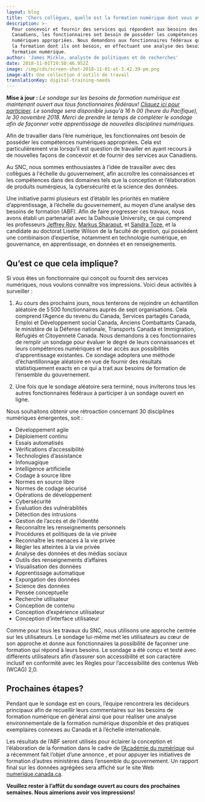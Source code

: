 ```yaml
---
layout: blog
title: 'Chers collègues, quelle est la formation numérique dont vous avez besoin?'
description: >-
  Pour concevoir et fournir des services qui répondent aux besoins des
  Canadiens, les fonctionnaires ont besoin de posséder les compétences
  numériques appropriées. Nous demandons aux fonctionnaires fédéraux quelle est
  la formation dont ils ont besoin, en effectuant une analyse des besoins de
  formation numérique.
author: 'James Mickle, analyste de politiques et de recherches'
date: 2018-11-01T19:50:46.952Z
image: /img/cds/screen-shot-2018-11-01-at-3.42.39-pm.png
image-alt: Une collection d'outils de travail
translationKey: digital-training-needs
---
```

**Mise à jour :** *Le sondage sur les besoins de formation numérique est maintenant ouvert aux tous fonctionnaires fédéraux! [Cliquez ici pour participer](https://form.simplesurvey.com/f/l/DTNS_Open ). Le sondage sera disponible jusqu'à 16 h 00 (heure du Pacifique), le 30 novembre 2018. Merci de prendre le temps de compléter le sondage afin de façonner votre apprentissage de nouvelles disciplines numériques.*

Afin de travailler dans l’ère numérique, les fonctionnaires ont besoin de posséder les compétences numériques appropriées. Cela est particulièrement vrai lorsqu’il est question de travailler en ayant recours à de nouvelles façons de concevoir et de fournir des services aux Canadiens.

Au SNC, nous sommes enthousiastes à l’idée de travailler avec des collègues à l'échelle du gouvernement, afin accroître les connaissances et les compétences dans des domaines tels que la conception et l’élaboration de produits numérqieus, la cybersécurité et la science des données. 

Une initiative parmi plusieurs est d’établir les priorités en matière d’apprentissage, à l’échelle du gouvernement, au moyen d’une analyse des besoins de formation (ABF). Afin de faire progresser ces travaux, nous avons établi un partenariat avec la Dalhousie University, ce qui comprend les professeurs [Jeffrey Roy](https://www.dal.ca/faculty/management/school-of-public-administration/faculty-staff/our-faculty/jeffrey-roy.html), [Markus Sharaput](https://www.dal.ca/faculty/management/school-of-public-administration/faculty-staff/our-faculty/markus-sharaput.html), et [Sandra Toze](https://www.dal.ca/faculty/management/school-of-information-management/faculty-staff/faculty/sandra-toze.html), et la candidate au doctorat Lisette Wilson de la faculté de gestion, qui possèdent une combinaison d’expertise, notamment en technologie numérique, en gouvernance, en apprentissage, en données et en renseignements. 

## Qu’est ce que cela implique?

Si vous êtes un fonctionnaire qui conçoit ou fournit des services numériques, nous voulons connaître vos impressions. Voici deux activités à surveiller :

1. Au cours des prochains jours, nous tenterons de rejoindre un échantillon aléatoire de 5 500 fonctionnaires auprès de sept organisations. Cela comprend l’Agence du revenu du Canada, Services partagés Canada, Emploi et Développement social Canada, Anciens Combattants Canada, le ministère de la Défense nationale, Transports Canada et Immigration, Réfugiés et Citoyenneté Canada. Nous demandons à ces fonctionnaires de remplir un sondage pour évaluer le degré de leurs connaissances et leurs compétences numériques et leur accès aux possibilités d’apprentissage existantes. Ce sondage adoptera une méthode d’échantillonnage aléatoire en vue de fournir des résultats statistiquement exacts en ce qui a trait aux besoins de formation de l’ensemble du gouvernement.

2. Une fois que le sondage aléatoire sera terminé, nous inviterons tous les autres fonctionnaires fédéraux à participer à un sondage ouvert en ligne.

Nous souhaitons obtenir une rétroaction concernant 30 disciplines numériques émergentes, soit :

* Développement agile
* Déploiement continu
* Essais automatisés
* Vérifications d’accessibilité
* Technologies d’assistance
* Infonuagique
* Intelligence artificielle
* Codage à source libre
* Normes en source libre
* Normes de codage sécurisé
* Opérations de développement
* Cybersécurité
* Évaluation des vulnérabilités
* Détection des intrusions
* Gestion de l’accès et de l’identité
* Reconnaître les renseignements personnels
* Procédures et politiques de la vie privée
* Reconnaître les menaces à la vie privée
* Règler les atteintes à la vie privée
* Analyse des données et des médias sociaux
* Outils des renseignements d’affaires
* Visualisation des données
* Apprentissage automatique
* Expurgation des données
* Science des données
* Pensée conceptuelle
* Recherche utilisateur
* Conception de contenu
* Conception d’expérience utilisateur
* Conception d’interface utilisateur

Comme pour tous les travaux du SNC, nous utilisons une approche centrée sur les utilisateurs. Le sondage lui-même met les utilisateurs au cœur de son approche et donne aux fonctionnaires la possibilité de façonner une formation qui répond à leurs besoins. Le sondage a été conçu et testé avec différents utilisateurs afin d’assurer son accessibilité et son caractère inclusif en conformité avec les Règles pour l’accessibilité des contenus Web (WCAG) 2,0.

## Prochaines étapes?
Pendant que le sondage est en cours, l’équipe rencontrera les décideurs principaux afin de recueillir leurs commentaires sur les besoins de formation numérique en général ainsi que pour réaliser une analyse environnementale de la formation numérique disponible et des pratiques exemplaires connexes au Canada et à l’échelle internationale. 

Les résultats de l’ABF seront utilisés pour éclairer la conception et l’élaboration de la formation dans le cadre de [l’Académie du numérique](https://www.canada.ca/fr/secretariat-conseil-tresor/nouvelles/2018/10/le-gouvernement-du-canada-annonce-la-creation-de-lacademie-du-numerique.html) qui a récemment fait l’objet d’une annonce , et pour appuyer les initiatives de formation d’autres ministères dans l’ensemble du gouvernement. Un rapport final sur les données agrégées sera affiché sur le site Web [numerique.canada.ca](https://numerique.canada.ca/).

**Veuillez rester à l’affût du sondage ouvert au cours des prochaines semaines. Nous aimerions avoir vos impressions!**
